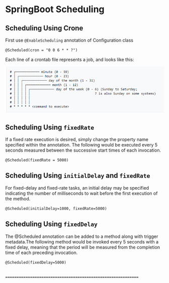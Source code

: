 # SpringBoot Scheduling

## Scheduling Using Crone

First use `@EnableScheduling` annotation of Configuration class
 
```
@Scheduled(cron = "0 0 6 * * ?")
```
Each line of a crontab file represents a job, and looks like this:

![](images/Crone1.png)


## Scheduling Using `fixedRate`
If a fixed rate execution is desired, simply change the property name specified within the annotation.
The following would be executed every 5 seconds measured between the successive start times of each invocation.
	
```
@Scheduled(fixedRate = 5000)
```

## Scheduling Using `initialDelay` and `fixedRate`

For fixed-delay and fixed-rate tasks, an initial delay may be specified indicating the number of milliseconds to wait before the first execution of the method.

```
@Scheduled(initialDelay=1000, fixedRate=5000)
```

## Scheduling Using  `fixedDelay`

The @Scheduled annotation can be added to a method along with trigger metadata.The following method would be invoked every 5 seconds with a fixed delay, meaning that the period will be measured from the completion time of each preceding invocation.
	
```
@Scheduled(fixedDelay=5000)
```


                                ===========================================================

